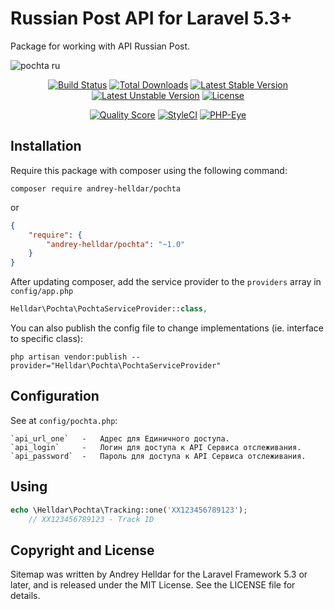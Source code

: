 # Russian Post API for Laravel 5.3+

Package for working with API Russian Post.

![pochta ru](https://cloud.githubusercontent.com/assets/10347617/23131256/ab7305e8-f7cc-11e6-85e5-0a0223c5955d.jpg)

<p align="center">
<a href="https://travis-ci.org/andrey-helldar/pochta"><img src="https://travis-ci.org/andrey-helldar/pochta.svg?branch=master&style=flat-square" alt="Build Status" /></a>
<a href="https://packagist.org/packages/andrey-helldar/pochta"><img src="https://img.shields.io/packagist/dt/andrey-helldar/pochta.svg?style=flat-square" alt="Total Downloads" /></a>
<a href="https://packagist.org/packages/andrey-helldar/pochta"><img src="https://poser.pugx.org/andrey-helldar/pochta/v/stable?format=flat-square" alt="Latest Stable Version" /></a>
<a href="https://packagist.org/packages/andrey-helldar/pochta"><img src="https://poser.pugx.org/andrey-helldar/pochta/v/unstable?format=flat-square" alt="Latest Unstable Version" /></a>
<a href="https://github.com/andrey-helldar/pochta"><img src="https://poser.pugx.org/andrey-helldar/pochta/license?format=flat-square" alt="License" /></a>
</p>


<p align="center">
<a href="https://github.com/andrey-helldar/pochta"><img src="https://img.shields.io/scrutinizer/g/andrey-helldar/pochta.svg?style=flat-square" alt="Quality Score" /></a>
<a href="https://styleci.io/repos/82571643"><img src="https://styleci.io/repos/82571643/shield" alt="StyleCI" /></a>
<a href="https://php-eye.com/package/andrey-helldar/pochta"><img src="https://php-eye.com/badge/andrey-helldar/pochta/tested.svg?style=flat-square" alt="PHP-Eye" /></a>
</p>


## Installation

Require this package with composer using the following command:

```
composer require andrey-helldar/pochta
```

or

```json
{
    "require": {
        "andrey-helldar/pochta": "~1.0"
    }
}
```

After updating composer, add the service provider to the `providers` array in `config/app.php`

```php
Helldar\Pochta\PochtaServiceProvider::class,
```


You can also publish the config file to change implementations (ie. interface to specific class):

```
php artisan vendor:publish --provider="Helldar\Pochta\PochtaServiceProvider"
```


## Configuration

See at `config/pochta.php`:

    `api_url_one`   -   Адрес для Единичного доступа.
    `api_login`     -   Логин для доступа к API Сервиса отслеживания.
    `api_password`  -   Пароль для доступа к API Сервиса отслеживания.


## Using

```php
echo \Helldar\Pochta\Tracking::one('XX123456789123');
    // XX123456789123 - Track ID
```


## Copyright and License

Sitemap was written by Andrey Helldar for the Laravel Framework 5.3 or later, and is released under the MIT License. See the LICENSE file for details.
